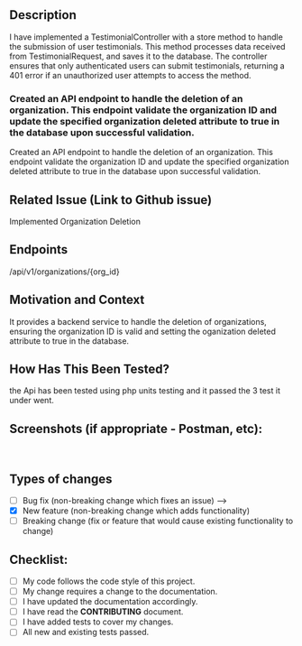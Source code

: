 <!--- Provide a general summary of your changes in the Title above -->
​
## Description
<!--- Describe your changes in detail -->


I have implemented a TestimonialController with a store method to handle the submission of user testimonials.
This method processes data received from TestimonialRequest, and saves it to the database.
The controller ensures that only authenticated users can submit testimonials, returning a 401 error
if an unauthorized user attempts to access the method.


### Created an API endpoint to handle the deletion of an organization. This endpoint validate the organization ID and update the specified organization deleted attribute to true in the database upon successful validation.

Created an API endpoint to handle the deletion of an organization. This endpoint validate the organization ID and update the specified organization deleted attribute to true in the database upon successful validation.

## Related Issue (Link to Github issue)
<!--- This project only accepts pull requests related to open issues -->
<!--- If suggesting a new feature or change, please discuss it in an issue first -->
<!--- If fixing a bug, there should be an issue describing it with steps to reproduce -->
<!--- Please link to the issue here: -->
Implemented Organization Deletion
​
## Endpoints
/api/v1/organizations/{org_id}

## Motivation and Context
<!--- Why is this change required? What problem does it solve? -->
It provides a backend service to handle the deletion of organizations, ensuring the organization ID is valid and setting the oganization deleted attribute to true in the database.
​
## How Has This Been Tested?
<!--- Please describe in detail how you tested your changes. -->
<!--- Include details of your testing environment, and the tests you ran to -->
<!--- see how your change affects other areas of the code, etc. -->
the Api has been tested using php units testing and it passed the 3 test it under went.
​
## Screenshots (if appropriate - Postman, etc):
​
## Types of changes
<!--- What types of changes does your code introduce? Put an `x` in all the boxes that apply: -->
- [ ] Bug fix (non-breaking change which fixes an issue) -->
- [x] New feature (non-breaking change which adds functionality)
- [ ] Breaking change (fix or feature that would cause existing functionality to change)
​
## Checklist:
<!--- Go over all the following points, and put an `x` in all the boxes that apply. -->
<!--- If you're unsure about any of these, don't hesitate to ask. We're here to help! -->
- [ ] My code follows the code style of this project.
- [ ] My change requires a change to the documentation.
- [ ] I have updated the documentation accordingly.
- [ ] I have read the **CONTRIBUTING** document.
- [ ] I have added tests to cover my changes.
- [ ] All new and existing tests passed.
